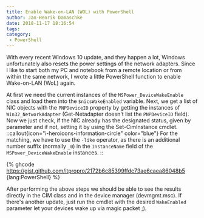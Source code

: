 ```yaml
---
title: Enable Wake-on-LAN (WOL) with PowerShell
author: Jan-Henrik Damaschke
date: 2018-11-17 18:16:54
tags:
category:
 - PowerShell
---
```


With every recent Windows 10 update, and they happen a lot, Windows unfortunately also resets the power settings of the network adapters. Since I like to start both my PC and notebook from a remote location or from within the same network, I wrote a little PowerShell function to enable Wake-on-LAN (WoL) again.

<!-- more -->

At first we need the current instances of the `MSPower_DeviceWakeEnable` class and load them into the `$nicsWakeEnabled` variable. Next, we get a list of NIC objects with the `PNPDeviceID` property by getting the instances of `Win32_NetworkAdapter` (Get-Netadapter doesn't list the `PNPDeviceID` field).
Now we just check, if the NIC already has the designated status, given by parameter and if not, setting it by using the Set-CimInstance cmdlet.
::callout{icon="i-heroicons-information-circle" color="blue"}
For the matching, we have to use the `-like` operator, as there is an additional number suffix (normally `_0`) in the `InstanceName` field of the `MSPower_DeviceWakeEnable` instances.
::

{% ghcode <https://gist.github.com/itpropro/2172b6c85399ffdc73ae6caea86048b5> {lang:PowerShell} %}

After performing the above steps we should be able to see the results directly in the CIM class and in the device manager (devmgmt.msc). If there's another update, just run the cmdlet with the desired `WakeEnabled` parameter let your devices wake up via magic packet ;).
